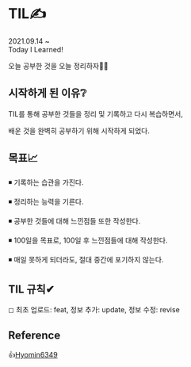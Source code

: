 # TIL✍

2021.09.14 ~  
Today I Learned!

오늘 공부한 것을 오늘 정리하자🐱‍👤

## 시작하게 된 이유❔

TIL를 통해 공부한 것들을 정리 및 기록하고 다시 복습하면서,

배운 것을 완벽히 공부하기 위해 시작하게 되었다.

## 목표📈

◾ 기록하는 습관을 가진다.

◾ 정리하는 능력을 기른다.

◾ 공부한 것들에 대해 느낀점들 또한 작성한다.

◾ 100일을 목표로, 100일 후 느낀점들에 대해 작성한다.

◾ 매일 못하게 되더라도, 절대 중간에 포기하지 않는다.

## TIL 규칙✔

◻ 최초 업로드: feat, 정보 추가: update, 정보 수정: revise

## Reference

👍[Hyomin6349](https://github.com/Hyomin6349/TIL)
